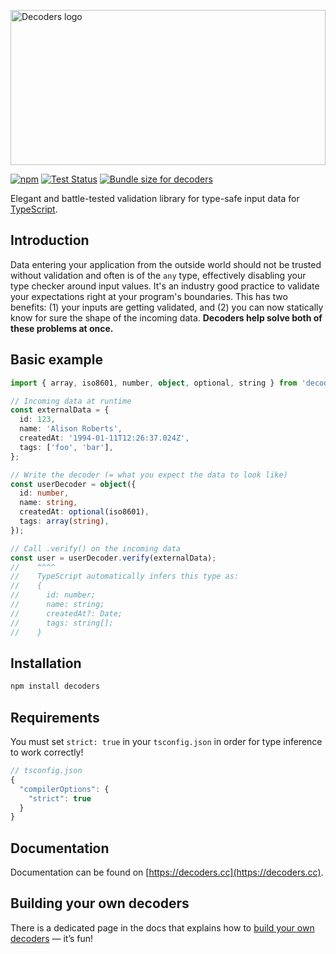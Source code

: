 <img alt="Decoders logo" src="./docs/assets/logo@2x.png" style="width: 100%; max-width: 830px; max-height: 248px" width="830" /><br />

[![npm](https://img.shields.io/npm/v/decoders.svg)](https://www.npmjs.com/package/decoders)
[![Test Status](https://github.com/nvie/decoders/actions/workflows/test.yml/badge.svg?branch=main)](https://github.com/nvie/decoders/actions)
[![Bundle size for decoders](https://pkg-size.dev/badge/bundle/4200)](https://pkg-size.dev/decoders)

Elegant and battle-tested validation library for type-safe input data for
[TypeScript](https://www.typescriptlang.org/).

## Introduction

Data entering your application from the outside world should not be trusted without
validation and often is of the `any` type, effectively disabling your type checker around
input values. It's an industry good practice to validate your expectations right at your
program's boundaries. This has two benefits: (1) your inputs are getting validated, and
(2) you can now statically know for sure the shape of the incoming data. **Decoders help
solve both of these problems at once.**

## Basic example

```typescript
import { array, iso8601, number, object, optional, string } from 'decoders';

// Incoming data at runtime
const externalData = {
  id: 123,
  name: 'Alison Roberts',
  createdAt: '1994-01-11T12:26:37.024Z',
  tags: ['foo', 'bar'],
};

// Write the decoder (= what you expect the data to look like)
const userDecoder = object({
  id: number,
  name: string,
  createdAt: optional(iso8601),
  tags: array(string),
});

// Call .verify() on the incoming data
const user = userDecoder.verify(externalData);
//    ^^^^
//    TypeScript automatically infers this type as:
//    {
//      id: number;
//      name: string;
//      createdAt?: Date;
//      tags: string[];
//    }
```

## Installation

```bash
npm install decoders
```

## Requirements

You must set `strict: true` in your `tsconfig.json` in order for type inference to work
correctly!

```js
// tsconfig.json
{
  "compilerOptions": {
    "strict": true
  }
}
```

## Documentation

<div id="$DecoderType"></div>
<div id="DecodeResult"></div>
<div id="Decoder"></div>
<div id="DecoderType"></div>
<div id="Guard"></div>
<div id="JSONArray"></div>
<div id="JSONObject"></div>
<div id="JSONValue"></div>
<div id="Scalar"></div>
<div id="adding-predicates"></div>
<div id="always"></div>
<div id="anyNumber"></div>
<div id="array"></div>
<div id="boolean"></div>
<div id="building-custom-decoders"></div>
<div id="compose"></div>
<div id="compositions"></div>
<div id="constant"></div>
<div id="date"></div>
<div id="define"></div>
<div id="describe"></div>
<div id="dict"></div>
<div id="either"></div>
<div id="email"></div>
<div id="exact"></div>
<div id="fail"></div>
<div id="guard"></div>
<div id="hardcoded"></div>
<div id="httpsUrl"></div>
<div id="inexact"></div>
<div id="instanceOf"></div>
<div id="integer"></div>
<div id="iso8601"></div>
<div id="json"></div>
<div id="jsonArray"></div>
<div id="jsonObject"></div>
<div id="lazy"></div>
<div id="mapping"></div>
<div id="maybe"></div>
<div id="mixed"></div>
<div id="never"></div>
<div id="nonEmptyArray"></div>
<div id="nonEmptyString"></div>
<div id="null_"></div>
<div id="nullable"></div>
<div id="number"></div>
<div id="numericBoolean"></div>
<div id="object"></div>
<div id="oneOf"></div>
<div id="optional"></div>
<div id="poja"></div>
<div id="pojo"></div>
<div id="positiveInteger"></div>
<div id="positiveNumber"></div>
<div id="predicate"></div>
<div id="prep"></div>
<div id="primitives"></div>
<div id="regex"></div>
<div id="set"></div>
<div id="string"></div>
<div id="taggedUnion"></div>
<div id="the-difference-between-object-exact-and-inexact"></div>
<div id="transform"></div>
<div id="transformation"></div>
<div id="truthy"></div>
<div id="tuple"></div>
<div id="undefined_"></div>
<div id="unknown"></div>
<div id="url"></div>
<div id="uuid"></div>
<div id="uuidv1"></div>
<div id="uuidv4"></div>

Documentation can be found on [https://decoders.cc](https://decoders.cc).

## Building your own decoders

There is a dedicated page in the docs that explains how to
[build your own decoders](https://decoders.cc/building-your-own.html) — it’s fun!
